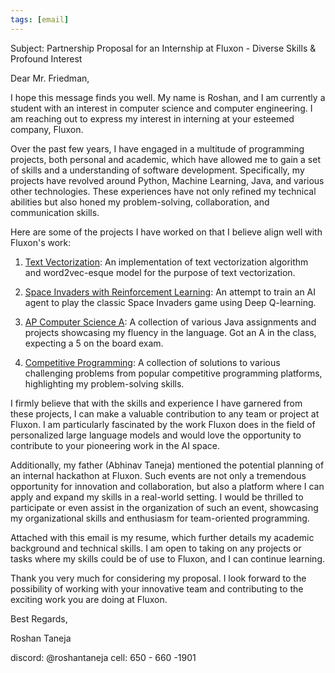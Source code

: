```yaml
---
tags: [email]
---
```



Subject: Partnership Proposal for an Internship at Fluxon - Diverse Skills & Profound Interest

Dear Mr. Friedman,

I hope this message finds you well. My name is Roshan, and I am currently a student with an interest in computer science and computer engineering. I am reaching out to express my interest in interning at your esteemed company, Fluxon.

Over the past few years, I have engaged in a multitude of programming projects, both personal and academic, which have allowed me to gain a set of skills and a understanding of software development. Specifically, my projects have revolved around Python, Machine Learning, Java, and various other technologies. These experiences have not only refined my technical abilities but also honed my problem-solving, collaboration, and communication skills.

Here are some of the projects I have worked on that I believe align well with Fluxon's work:

1. [Text Vectorization](https://github.com/Daroshi11260/TextVectorization): An implementation of text vectorization algorithm and word2vec-esque model for the purpose of text vectorization.

2. [Space Invaders with Reinforcement Learning](https://github.com/Daroshi11260/spaceinvaders-reinforcementlearning): An attempt to train an AI agent to play the classic Space Invaders game using Deep Q-learning. 

3. [AP Computer Science A](https://github.com/Daroshi11260/APCSA): A collection of various Java assignments and projects showcasing my fluency in the language. Got an A in the class, expecting a 5 on the board exam. 

4. [Competitive Programming](https://github.com/Daroshi11260/competitive-programming): A collection of solutions to various challenging problems from popular competitive programming platforms, highlighting my problem-solving skills.

I firmly believe that with the skills and experience I have garnered from these projects, I can make a valuable contribution to any team or project at Fluxon. I am particularly fascinated by the work Fluxon does in the field of personalized large language models and would love the opportunity to contribute to your pioneering work in the AI space.

Additionally, my father (Abhinav Taneja) mentioned the potential planning of an internal hackathon at Fluxon. Such events are not only a tremendous opportunity for innovation and collaboration, but also a platform where I can apply and expand my skills in a real-world setting. I would be thrilled to participate or even assist in the organization of such an event, showcasing my organizational skills and enthusiasm for team-oriented programming.

Attached with this email is my resume, which further details my academic background and technical skills. I am open to taking on any projects or tasks where my skills could be of use to Fluxon, and I can continue learning.

Thank you very much for considering my proposal. I look forward to the possibility of working with your innovative team and contributing to the exciting work you are doing at Fluxon.

Best Regards,

Roshan Taneja

discord: @roshantaneja
cell: 650 - 660 -1901

